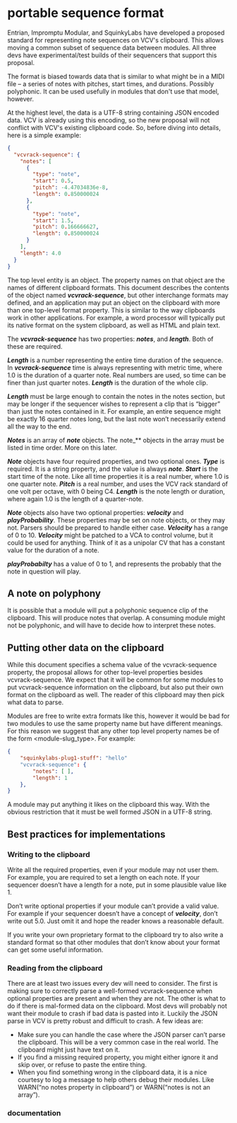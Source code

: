 # portable sequence format
Entrian, Impromptu Modular, and SquinkyLabs have developed a proposed standard for representing note sequences on VCV's clipboard. This allows moving a common subset of sequence data between modules. All three devs have experimental/test builds of their sequencers that support this proposal.

The format is biased towards data that is similar to what might be in a MIDI file – a series of notes with pitches, start times, and durations. Possibly polyphonic. It can be used usefully in modules that don't use that model, however.

At the highest level, the data is a UTF-8 string containing JSON encoded data. VCV is already using this encoding, so the new proposal will not conflict with VCV's existing clipboard code.
So, before diving into details, here is a simple example:
```json
{
  "vcvrack-sequence": {
    "notes": [
      {
        "type": "note",
        "start": 0.5,
        "pitch": -4.47034836e-8,
        "length": 0.850000024
      },
      {
        "type": "note",
        "start": 1.5,
        "pitch": 0.166666627,
        "length": 0.850000024
      }
    ],
    "length": 4.0
  }
}
```

The top level entity is an object. The property names on that object are the names of different clipboard formats. This document describes the contents of the object named **_vcvrack-sequence_**, but other interchange formats may defined, and an application may put an object on the clipboard with more than one top-level format property. This is similar to the way clipboards work in other applications. For example, a word processor will typically put its native format on the system clipboard, as well as HTML and plain text.

The **_vcvrack-sequence_** has two properties: **_notes_**, and **_length_**. Both of these are required.

**_Length_** is a number representing the entire time duration of the sequence. In **_vcvrack-sequence_** time is always representing with metric time, where 1.0 is the duration of a quarter note. Real numbers are used, so time can be finer than just quarter notes. **_Length_** is the duration of the whole clip.

**_Length_** must be large enough to contain the notes in the notes section, but may be longer if the sequencer wishes to represent a clip that is “bigger” than just the notes contained in it. For example, an entire sequence might be exactly 16 quarter notes long, but the last note won’t necessarily extend all the way to the end.

**_Notes_** is an array of **_note_** objects. The note_** objects in the array must be listed in time order. More on this later.

**_Note_** objects have four required properties, and two optional ones. **_Type_** is required. It is a string property,  and the value is always **_note_**. **_Start_** is the start time of the note. Like all time properties it is a real number, where 1.0 is one quarter note. **_Pitch_** is a real number, and uses the VCV rack standard of one volt per octave, with 0 being C4. **_Length_** is the note length or duration, where again 1.0 is the length of a quarter-note.

**_Note_** objects also have two optional properties: **_velocity_** and **_playProbability_**. These properties may be set on note objects, or they may not. Parsers should be prepared to handle either case. **_Velocity_** has a range of 0 to 10. **_Velocity_** might be patched to a VCA to control volume, but it could be used for anything. Think of it as a unipolar CV that has a constant value for the duration of a note.

**_playProbabilty_** has a value of 0 to 1, and represents the probably that the note in question will play.

## A note on polyphony

It is possible that a module will put a polyphonic sequence clip of the clipboard. This will produce notes that overlap. A consuming module might not be polyphonic, and will have to decide how to interpret these notes.

## Putting other data on the clipboard

While this document specifies a schema value of the vcvrack-sequence  property, the proposal allows for other top-level properties besides vcvrack-sequence. We expect that it will be common for some modules to put vcvrack-sequence information on the clipboard, but also put their own format on the clipboard as well. The reader of this clipboard may then pick what data to parse.

Modules are free to write extra formats like this, however it would be bad for two modules to use the same property name but have different meanings. For this reason we suggest that any other top level property names be of the form <module-slug_type>. For example:

```json
{
    "squinkylabs-plug1-stuff": "hello"
    "vcvrack-sequence": {
        "notes": [ ],
        "length": 1
    },
}
```

A module may put anything it likes on the clipboard this way. With the obvious restriction that it must be well formed JSON in a UTF-8 string.

## Best practices for implementations

### Writing to the clipboard

Write all the required properties, even if your module may not user them. For example, you are required to set a length on each note. If your sequencer doesn’t  have a length for a note, put in some plausible value like 1.

Don’t write optional properties if your module can’t provide a valid value. For example if your sequencer doesn’t have a concept of **_velocity_**, don’t write out 5.0. Just omit it and hope the reader knows a reasonable default.

If you write your own proprietary format to the clipboard try to also write a standard format so that other modules that don’t know about your format can get some useful information.

### Reading from the clipboard

There are at least two issues every dev will need to consider. The first is making sure to correctly parse a well-formed vcvrack-sequence when optional properties are present and when they are not.
The other is what to do if there is mal-formed data on the clipboard. Most devs will probably not want their module to crash if bad data is pasted into it. Luckily the JSON parse in VCV is pretty robust and difficult to crash. A few ideas are:

* Make sure you can handle the case where the JSON parser can’t parse the clipboard. This will be a very common case in the real world. The clipboard might just have text on it.
* If you find a missing required property, you might either ignore it and skip over, or refuse to paste the entire thing.
* When you find something wrong in the clipboard data, it is a nice courtesy to log a message to help others debug their modules. Like WARN(“no notes property in clipboard”) or WARN(“notes is not an array”).

### documentation
